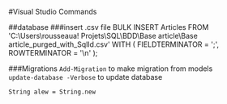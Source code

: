 #Visual Studio Commands



##database
###insert .csv file
    BULK
    INSERT Articles
    FROM 'C:\Users\rousseaua\! Projets\SQL\BDD\Base article\Base article_purged_with_SqlId.csv'
    WITH
    (
        FIELDTERMINATOR = ';',
        ROWTERMINATOR = '\n'
    );

###Migrations
`Add-Migration` to make migration from models  
`update-database -Verbose` to update database

`String alew = String.new`
